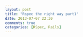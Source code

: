 ```yaml
---
layout: post
title: "Rspec the right way part1"
date: 2013-07-07 22:30
comments: true
categories: [RSpec, Rails]
---
```

